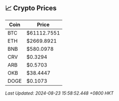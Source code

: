 ## 📈 Crypto Prices

| Coin | Price |
| ---- | ----- |
| BTC | $61112.7551 |
| ETH | $2669.8921 |
| BNB | $580.0978 |
| CRV | $0.3294 |
| ARB | $0.5703 |
| OKB | $38.4447 |
| DOGE | $0.1073 |

_Last Updated: 2024-08-23 15:58:52.448 +0800 HKT_
